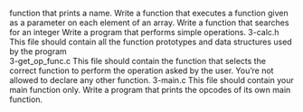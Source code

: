  function that prints a name.
Write a function that executes a function given as a parameter on each element of an array.
Write a function that searches for an integer
Write a program that performs simple operations.
3-calc.h
This file should contain all the function prototypes and data structures used by the program\
3-get_op_func.c
This file should contain the function that selects the correct function to perform the operation asked by the user. You’re not allowed to declare any other function.
3-main.c
This file should contain your main function only.
Write a program that prints the opcodes of its own main function.
